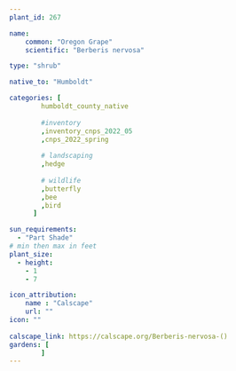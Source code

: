 ```yaml
---
plant_id: 267

name: 
    common: "Oregon Grape" 
    scientific: "Berberis nervosa"   

type: "shrub"

native_to: "Humboldt"

categories: [
        humboldt_county_native
        
        #inventory 
        ,inventory_cnps_2022_05
        ,cnps_2022_spring
        
        # landscaping
        ,hedge
        
        # wildlife
        ,butterfly
        ,bee
        ,bird
      ]

sun_requirements:
  - "Part Shade"
# min then max in feet
plant_size:
  - height: 
    - 1
    - 7

icon_attribution: 
    name : "Calscape"
    url: ""
icon: ""
 
calscape_link: https://calscape.org/Berberis-nervosa-()
gardens: [
        ]
---
```





